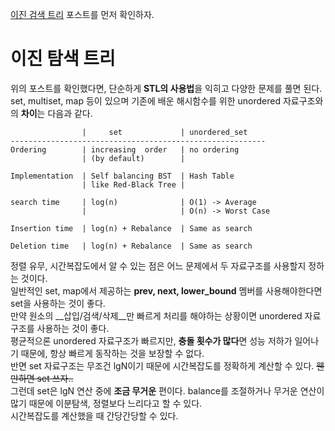 [이진 검색 트리](https://github.com/whatsgoodg/Data-Structure/blob/main/README.md#binary-search-tree) 포스트를 먼저 확인하자.               
                           
# 이진 탐색 트리                     
위의 포스트를 확인했다면, 단순하게 **STL의 사용법**을 익히고 다양한 문제를 풀면 된다.                   
set, multiset, map 등이 있으며 기존에 배운 해시함수를 위한 unordered 자료구조와의 **차이**는 다음과 같다.    

```
                |     set             | unordered_set                     
---------------------------------------------------------                  
Ordering        | increasing  order   | no ordering                   
                | (by default)        |                
                     
Implementation  | Self balancing BST  | Hash Table                   
                | like Red-Black Tree |                                  
             
search time     | log(n)              | O(1) -> Average               
                |                     | O(n) -> Worst Case                    
                   
Insertion time  | log(n) + Rebalance  | Same as search                 
                          
Deletion time   | log(n) + Rebalance  | Same as search    
```
                 
정렬 유무, 시간복잡도에서 알 수 있는 점은 어느 문제에서 두 자료구조를 사용할지 정하는 것이다.            
일반적인 set, map에서 제공하는 __prev, next, lower_bound__ 멤버를 사용해야한다면 set을 사용하는 것이 좋다.                    
만약 원소의 __삽입/검색/삭제__만 빠르게 처리를 해야하는 상황이면 unordered 자료구조를 사용하는 것이 좋다.              
평균적으론 unordered 자료구조가 빠르지만, **충돌 횟수가 많다**면 성능 저하가 일어나기 때문에, 항상 빠르게 동작하는 것을 보장할 수 없다.                
반면 set 자료구조는 무조건 lgN이기 때문에 시간복잡도를 정확하게 계산할 수 있다. ~~웬만하면 set 쓰자..~~           
그런데 set은 lgN 연산 중에 **조금 무거운** 편이다. balance를 조절하거나 무거운 연산이 많기 때문에 이분탐색, 정렬보다 느리다고 할 수 있다.           
시간복잡도를 계산했을 때 간당간당할 수 있다.             
